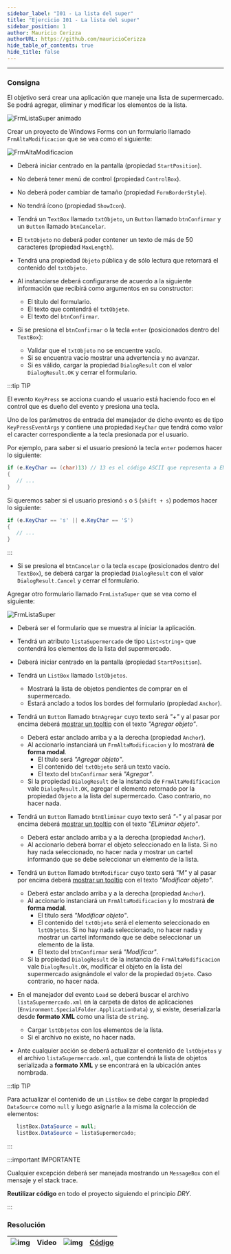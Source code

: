 ```yaml
---
sidebar_label: "I01 - La lista del super"
title: "Ejercicio I01 - La lista del super"
sidebar_position: 1
author: Mauricio Cerizza
authorURL: https://github.com/mauricioCerizza
hide_table_of_contents: true
hide_title: false
---
```

---
### Consigna
El objetivo será crear una aplicación que maneje una lista de supermercado. Se podrá agregar, eliminar y modificar los elementos de la lista.

![FrmListaSuper animado](/clases/15-serializacion/ejercicios/frmListaSuper.gif)

Crear un proyecto de Windows Forms con un formulario llamado `FrmAltaModificacion` que se vea como el siguiente:

![FrmAltaModificacion](/clases/15-serializacion/ejercicios/frmAltaModificacion.png)

* Deberá iniciar centrado en la pantalla (propiedad `StartPosition`). 

* No deberá tener menú de control (propiedad `ControlBox`).

* No deberá poder cambiar de tamaño (propiedad `FormBorderStyle`).

* No tendrá ícono (propiedad `ShowIcon`).

* Tendrá un `TextBox` llamado `txtObjeto`, un `Button` llamado `btnConfirmar` y un `Button` llamado `btnCancelar`.

* El `txtObjeto` no deberá poder contener un texto de más de 50 caracteres (propiedad `MaxLength`). 

* Tendrá una propiedad `Objeto` pública y de sólo lectura que retornará el contenido del `txtObjeto`.

* Al instanciarse deberá configurarse de acuerdo a la siguiente información que recibirá como argumentos en su constructor:
  * El título del formulario.
  * El texto que contendrá el `txtObjeto`.
  * El texto del `btnConfirmar`.

* Si se presiona el `btnConfirmar` o la tecla `enter` (posicionados dentro del `TextBox`):
  * Validar que el `txtObjeto` no se encuentre vacío.
  * Si se encuentra vacío mostrar una advertencia y no avanzar. 
  * Si es válido, cargar la propiedad `DialogResult` con el valor `DialogResult.OK` y cerrar el formulario.

:::tip TIP

El evento `KeyPress` se acciona cuando el usuario está haciendo foco en el control que es dueño del evento y presiona una tecla. 

Uno de los parámetros de entrada del manejador de dicho evento es de tipo `KeyPressEventArgs` y contiene una propiedad `KeyChar` que tendrá como valor el caracter correspondiente a la tecla presionada por el usuario. 

Por ejemplo, para saber si el usuario presionó la tecla `enter` podemos hacer lo siguiente:

```csharp
if (e.KeyChar == (char)13) // 13 es el código ASCII que representa a ENTER.
{
   // ...
}
``` 

Si queremos saber si el usuario presionó `s` o `S` (`shift + s`) podemos hacer lo siguiente:

```csharp
if (e.KeyChar == 's' || e.KeyChar == 'S') 
{
   // ...
}
``` 

:::

* Si se presiona el `btnCancelar` o la tecla `escape` (posicionados dentro del `TextBox`), se deberá cargar la propiedad `DialogResult` con el valor `DialogResult.Cancel` y cerrar el formulario.

Agregar otro formulario llamado `FrmListaSuper` que se vea como el siguiente:

![FrmListaSuper](/clases/15-serializacion/ejercicios/frmListaSuper.png)

* Deberá ser el formulario que se muestra al iniciar la aplicación.

* Tendrá un atributo `listaSupermercado` de tipo `List<string>` que contendrá los elementos de la lista del supermercado.

* Deberá iniciar centrado en la pantalla (propiedad `StartPosition`). 

* Tendrá un `ListBox` llamado `lstObjetos`.
  * Mostrará la lista de objetos pendientes de comprar en el supermercado.
  * Estará anclado a todos los bordes del formulario (propiedad `Anchor`).

* Tendrá un `Button` llamado `btnAgregar` cuyo texto será *"+"* y al pasar por encima deberá [mostrar un tooltip](https://docs.microsoft.com/es-es/dotnet/desktop/winforms/controls/how-to-set-tooltips-for-controls-on-a-windows-form-at-design-time?view=netframeworkdesktop-4.8) con el texto *"Agregar objeto"*.
  * Deberá estar anclado arriba y a la derecha (propiedad `Anchor`). 
  * Al accionarlo instanciará un `FrmAltaModificacion` y lo mostrará **de forma modal**.
    * El título será *"Agregar objeto"*.
    * El contenido del `txtObjeto` será un texto vacío.
    * El texto del `btnConfirmar` será *"Agregar"*.
  * Si la propiedad `DialogResult` de la instancia de `FrmAltaModificacion` vale `DialogResult.OK`, agregar el elemento retornado por la propiedad `Objeto` a la lista del supermercado. Caso contrario, no hacer nada.  

* Tendrá un `Button` llamado `btnEliminar` cuyo texto será *"-"* y al pasar por encima deberá [mostrar un tooltip](https://docs.microsoft.com/es-es/dotnet/desktop/winforms/controls/how-to-set-tooltips-for-controls-on-a-windows-form-at-design-time?view=netframeworkdesktop-4.8) con el texto *"ELiminar objeto"*.
  * Deberá estar anclado arriba y a la derecha (propiedad `Anchor`). 
  * Al accionarlo deberá borrar el objeto seleccionado en la lista. Si no hay nada seleccionado, no hacer nada y mostrar un cartel informando que se debe seleccionar un elemento de la lista. 

* Tendrá un `Button` llamado `btnModificar` cuyo texto será *"M"* y al pasar por encima deberá [mostrar un tooltip](https://docs.microsoft.com/es-es/dotnet/desktop/winforms/controls/how-to-set-tooltips-for-controls-on-a-windows-form-at-design-time?view=netframeworkdesktop-4.8) con el texto *"Modificar objeto"*.
  * Deberá estar anclado arriba y a la derecha (propiedad `Anchor`). 
  * Al accionarlo instanciará un `FrmAltaModificacion` y lo mostrará **de forma modal**.
    * El título será *"Modificar objeto"*.
    * El contenido del `txtObjeto` será el elemento seleccionado en `lstObjetos`. Si no hay nada seleccionado, no hacer nada y mostrar un cartel informando que se debe seleccionar un elemento de la lista. 
    * El texto del `btnConfirmar` será *"Modificar"*.
  * Si la propiedad `DialogResult` de la instancia de `FrmAltaModificacion` vale `DialogResult.OK`, modificar el objeto en la lista del supermercado asignándole el valor de la propiedad `Objeto`. Caso contrario, no hacer nada.  

* En el manejador del evento `Load` se deberá buscar el archivo `listaSupermercado.xml` en la carpeta de datos de aplicaciones (`Environment.SpecialFolder.ApplicationData`) y, si existe, deserializarla desde **formato XML** como una lista de `string`. 
  * Cargar `lstObjetos` con los elementos de la lista.
  * Si el archivo no existe, no hacer nada.

* Ante cualquier acción se deberá actualizar el contenido de `lstObjetos` y el archivo `listaSupermercado.xml`, que contendrá la lista de objetos serializada a **formato XML** y se encontrará en la ubicación antes nombrada.

:::tip TIP

Para actualizar el contenido de un `ListBox` se debe cargar la propiedad `DataSource` como `null` y luego asignarle a la misma la colección de elementos:

```csharp
   listBox.DataSource = null;
   listBox.DataSource = listaSupermercado;
```

:::

:::important IMPORTANTE

Cualquier excepción deberá ser manejada mostrando un `MessageBox` con el mensaje y el stack trace.  

**Reutilizar código** en todo el proyecto siguiendo el principio *DRY*.

:::

### Resolución
| ![img](/base/youtube.svg) | Video | ![img](/base/github.svg) | [Código](https://github.com/codeutnfra/programacion_2_laboratorio_2/tree/master/Ejercicios_Resueltos/Clase_15/I01_La_lista_del_super) |
| :-----------------------: | :---: | :----------------------: | :-----------------------------------------------------------------------------------------------------------------------------------: |